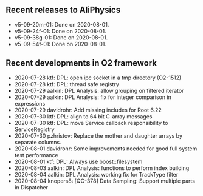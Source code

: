 ## Recent releases to AliPhysics
- v5-09-20m-01: Done on 2020-08-01.
- v5-09-24f-01: Done on 2020-08-01.
- v5-09-38g-01: Done on 2020-08-01.
- v5-09-54f-01: Done on 2020-08-01.
## Recent developments in O2 framework
- 2020-07-28 ktf: DPL: open ipc socket in a tmp directory (O2-1512)
- 2020-07-28 ktf: DPL: thread safe registry
- 2020-07-29 aalkin: DPL Analysis: allow grouping on filtered iterator
- 2020-07-29 aalkin: DPL Analysis: fix for integer comparison in expressions
- 2020-07-29 davidrohr: Add missing includes for Root 6.22
- 2020-07-30 ktf: DPL: align to 64 bit C-array messages
- 2020-07-30 ktf: DPL: move Service callback responsibility to ServiceRegistry
- 2020-07-30 pzhristov: Replace the mother and daughter arrays by separate columns.
- 2020-08-01 davidrohr: Some improvements needed for good full system test performance
- 2020-08-01 ktf: DPL: Always use boost::filesystem
- 2020-08-03 aalkin: DPL Analysis: functions to perform index building
- 2020-08-04 aalkin: DPL Analysis: working fix for TrackType filter
- 2020-08-04 knopers8: [QC-378] Data Sampling: Support multiple parts in Dispatcher
